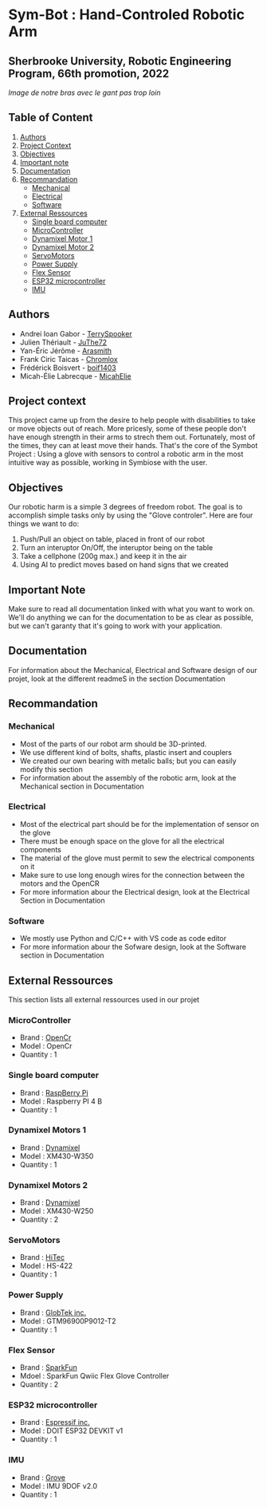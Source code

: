 # Sym-Bot : Hand-Controled Robotic Arm 
## Sherbrooke University, Robotic Engineering Program, 66th promotion, 2022

*Image de notre bras avec le gant pas trop loin*

## Table of Content
1. [Authors](#authors)
2. [Project Context](#project-context)
3. [Objectives](#objectives)
4. [Important note](#important-note)
5. [Documentation](#documentation)
6. [Recommandation](#recommandation)
    * [Mechanical](#mechanical)
    * [Electrical](#electrical)
    * [Software](#software)
8. [External Ressources](#external-ressources)
    * [Single board computer](#single-board-computer)
    * [MicroController](#microcontroller)
    * [Dynamixel Motor 1](#dynamixel-motors-1)
    * [Dynamixel Motor 2](#dynamixel-motors-2)
    * [ServoMotors](#servomotors)
    * [Power Supply](#power-supply)
    * [Flex Sensor](#flex-sensor)
    * [ESP32 microcontroller](#esp32-microcontroller)
    * [IMU](#imu)

## Authors
- Andrei Ioan Gabor - [TerrySpooker](https://github.com/TerrySpooker)
- Julien Thériault - [JuThe72](https://github.com/JuThe72)
- Yan-Éric Jérôme - [Arasmith](https://github.com/Arasmith)
- Frank Ciric Taicas - [Chromlox](https://github.com/Chromlox)
- Frédérick Boisvert - [boif1403](https://github.com/boif1403)
- Micah-Élie Labrecque - [MicahElie](https://github.com/MicahElie)

## Project context
This project came up from the desire to help people with disabilities to take or move objects out of reach. 
More pricesly, some of these people don't have enough strength in their arms to strech them out. Fortunately, most of the times, they can at least move their hands.
That's the core of the Symbot Project : Using a glove with sensors to control a robotic arm in the most intuitive way as possible, working in Symbiose with the user.

## Objectives
Our robotic harm is a simple 3 degrees of freedom robot. The goal is to accomplish simple tasks only by using the "Glove controler". Here are four things we want to do:
1. Push/Pull an object on table, placed in front of our robot
2. Turn an interuptor On/Off, the interuptor being on the table
3. Take a cellphone (200g max.) and keep it in the air
4. Using AI to predict moves based on hand signs that we created

## Important Note
Make sure to read all documentation linked with what you want to work on. 
We'll do anything we can for the documentation to be as clear as possible, but we can't garanty that it's going to work with your application.

## Documentation
For information about the Mechanical, Electrical and Software design of our projet, look at the different readmeS in the section Documentation

## Recommandation
### Mechanical
* Most of the parts of our robot arm should be 3D-printed.
* We use different kind of bolts, shafts, plastic insert and couplers
* We created our own bearing with metalic balls; but you can easily modify this section
* For information about the assembly of the robotic arm, look at the Mechanical section in Documentation

### Electrical
* Most of the electrical part should be for the implementation of sensor on the glove
* There must be enough space on the glove for all the electrical components
* The material of the glove must permit to sew the electrical components on it
* Make sure to use long enough wires for the connection between the motors and the OpenCR
* For more information abour the Electrical design, look at the Electrical Section in Documentation

### Software
* We mostly use Python and C/C++ with VS code as code editor
* For more information abour the Sofware design, look at the Software section in Documentation

## External Ressources
This section lists all external ressources used in our projet
### MicroController
* Brand : [OpenCr](https://www.robot-advance.com/art-opencr1-0-robotis-2353.htm)
* Model : OpenCr
* Quantity : 1

### Single board computer
* Brand : [RaspBerry Pi](https://www.raspberrypi.com/products/raspberry-pi-4-model-b/)
* Model : Raspberry PI 4 B
* Quantity : 1

### Dynamixel Motors 1
* Brand : [Dynamixel](https://emanual.robotis.com/docs/en/software/dynamixel/dynamixel_workbench/)
* Model : XM430-W350
* Quantity : 1

### Dynamixel Motors 2
* Brand : [Dynamixel](https://emanual.robotis.com/docs/en/software/dynamixel/dynamixel_workbench/)
* Model : XM430-W250
* Quantity : 2

### ServoMotors
* Brand : [HiTec](https://www.robotshop.com/ca/en/hitec-hs-422-servo-motor.html?gclid=CjwKCAjwlcaRBhBYEiwAK341jfIg3fw_xTxtCtNNNh4yNMYIuuqdtHVJHqRt-310Qe8wRKAHFg4d1xoCRGkQAvD_BwE)
* Model : HS-422
* Quantity : 1

### Power Supply
* Brand : [GlobTek inc.](https://www.digikey.ca/en/products/detail/globtek-inc/TR9CE7500LLP-IM-R6B/11201299?s=N4IgTCBcDaIOIBUCyBOAbCgDJgClgjBALoC%2BQA)
* Model : GTM96900P9012-T2
* Quantity : 1

### Flex Sensor
* Brand : [SparkFun](https://www.sparkfun.com/products/14666)
* Mdoel : SparkFun Qwiic Flex Glove Controller
* Quantity : 2

### ESP32 microcontroller
* Brand : [Espressif inc.](https://www.espressif.com/en/products/devkits/esp32-devkitc/overview)
* Model : DOIT ESP32 DEVKIT v1
* Quantity : 1 

### IMU
* Brand : [Grove](https://wiki.seeedstudio.com/Grove-IMU_9DOF_v2.0/)
* Model : IMU 9DOF v2.0
* Quantity : 1

